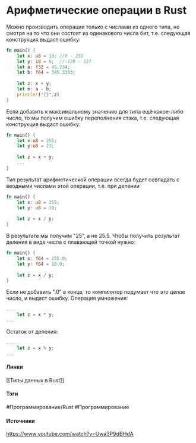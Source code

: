 # Арифметические операции в Rust
Можно производить операции только с числами из одного типа, не смотря на то что они состоят из одинакового числа бит, т.е. следующая конструкция выдаст ошибку:
```rust
fn main() {
	let x: u8 = 13; //0 - 255
	let y: i8 = 6;  //-128 - 127
	let a: f32 = 45.234;
	let b: f64 = 345.3333;
	
	let z: x + y;
	let m: a - b;
	println!("{}",z)
}
```
Если добавить к максимальному значению для типа ещё какое-либо число, то мы получим ошибку переполнения стэка, т.е. следующая конструкция выдаст ошибку:
```rust
fn main() {
	let x:u8 = 255;
	let y:u8 = 23;
	
	let z = x + y;
	...
}
```
Тип результат арифметической операции всегда будет совпадать с вводными числами этой операции, т.е. при делении
```rust
fn main() {
	let x: u8 = 255;
	let y: u8 = 10;
	
	let z = x / y;
}
```
В результате мы получим "25", а не 25.5.
Чтобы получить результат деления в виде числа с плавающей точкой нужно:
```rust
fn main() {
	let x: f64 = 255.0;
	let y: f64 = 10.0;
	
	let z = x / y;
}
```
Если не добавить ".0" в конце, то компилятор подумает что это целое число, и выдаст ошибку.
Операция умножения:
```rust
...
	let z = x * y;
...
```
Остаток от деления:
```rust
...
	let z = x % y;
...
```
#### Линки
 [[Типы данных в Rust]]
#### Тэги
 #Программирование/Rust 
 #Программирование 
#### Источники
 https://www.youtube.com/watch?v=Uwa3P9dBHdA